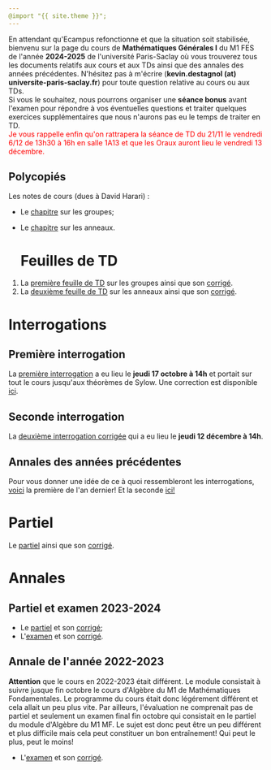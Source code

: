 ```yaml
---
@import "{{ site.theme }}";
---
```


En attendant qu'Ecampus refonctionne et que la situation soit stabilisée, bienvenu sur la page du cours de **Mathématiques Générales I** du M1 FES de l'année **2024-2025** de l'université Paris-Saclay où vous trouverez tous les documents relatifs aux cours et aux TDs ainsi que des annales des années précédentes. N'hésitez pas à m'écrire (**kevin.destagnol (at) universite-paris-saclay.fr**) pour toute question relative au cours ou aux TDs.<br>
Si vous le souhaitez, nous pourrons organiser une **séance bonus** avant l'examen pour répondre à vos éventuelles questions et traiter quelques exercices supplémentaires que nous n'aurons pas eu le temps de traiter en TD.<br>
<font color="red">Je vous rappelle enfin qu'on rattrapera la séance de TD du 21/11 le vendredi 6/12 de 13h30 à 16h en salle 1A13 et que les Oraux auront lieu le vendredi 13 décembre.</font>



## Polycopiés

Les notes de cours (dues à David Harari) :<br>

*  Le <a href="https://www.imo.universite-paris-saclay.fr/~david.harari/enseignement/m1fes25/groupfes25.pdf">chapitre</a> sur les groupes;
*  Le <a href="https://www.imo.universite-paris-saclay.fr/~david.harari/enseignement/m1fes25/ringfes25.pdf">chapitre</a> sur les anneaux.

   # Feuilles de TD

1. La <a href="TD1_groupes_2024_FES.pdf">première feuille de TD</a> sur les groupes ainsi que son <a href="TD1_correction_partielle_FES.pdf">corrigé</a>.
2. La <a href="TD2_FES.pdf">deuxième feuille de TD</a> sur les anneaux ainsi que son <a href="TD2_FES_correction_partielle.pdf">corrigé</a>.

# Interrogations

## Première interrogation

La <a href="cc1_fes_2024_2025.pdf">première interrogation</a> a eu lieu le **jeudi 17 octobre à 14h** et portait sur tout le cours jusqu'aux théorèmes de Sylow. Une correction est disponible <a href="cc1_fes_2024_2025_correction.pdf">ici</a>.

## Seconde interrogation

La <a href="cc2_fes_2024_2025_correction.pdf">deuxième interrogation corrigée</a> qui a eu lieu le **jeudi 12 décembre à 14h**. 

## Annales des années précédentes

Pour vous donner une idée de ce à quoi ressembleront les interrogations, <a href="cc1_fes_2023_2024.pdf">voici</a> la première de l'an dernier! Et la seconde <a href="cc2_fes_2023_2024.pdf">ici!</a>

# Partiel

Le <a href="https://www.imo.universite-paris-saclay.fr/~david.harari/enseignement/m1fes25/octfes25.pdf">partiel</a> ainsi que son <a href="https://www.imo.universite-paris-saclay.fr/~david.harari/enseignement/m1fes25/coroctfes25.pdf">corrigé</a>. 

# Annales

## Partiel et examen 2023-2024

* Le <a href="https://www.imo.universite-paris-saclay.fr/~david.harari/enseignement/m1fes24/octfes24.pdf">partiel</a> et son <a href="https://www.imo.universite-paris-saclay.fr/~david.harari/enseignement/m1fes24/coroctfes24.pdf">corrigé</a>;
* L'<a href="https://www.imo.universite-paris-saclay.fr/~david.harari/enseignement/m1fes24/decfes24.pdf">examen</a> et son <a href="https://www.imo.universite-paris-saclay.fr/~david.harari/enseignement/m1fes24/cordecfes24.pdf">corrigé</a>.

## Annale de l'année 2022-2023

**Attention** que le cours en 2022-2023 était différent. Le module consistait à suivre jusque fin octobre le cours d'Algèbre du M1 de Mathématiques Fondamentales. Le programme du cours était donc légérement différent et cela allait un peu plus vite. Par ailleurs, l'évaluation ne comprenait pas de partiel et seulement un examen final fin octobre qui consistait en le partiel du module d'Algèbre du M1 MF. Le sujet est donc peut être un peu différent et plus difficile mais cela peut constituer un bon entraînement! Qui peut le plus, peut le moins!

* L'<a href="https://www.imo.universite-paris-saclay.fr/~david.harari/enseignement/m1fes24/oct22.pdf">examen</a> et son <a href="https://www.imo.universite-paris-saclay.fr/~david.harari/enseignement/m1fes24/coroct22.pdf">corrigé</a>.

